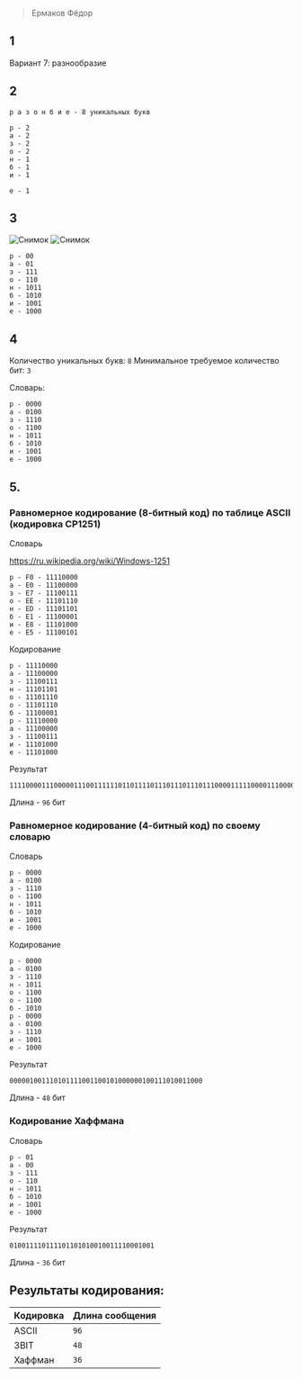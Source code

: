 >Ермаков Фёдор

## 1

Вариант 7: разнообразие

## 2
```
р а з о н б и е - 8 уникальных букв

р - 2
а - 2
з - 2
о - 2
н - 1
б - 1
и - 1

е - 1
```

## 3

![Снимок](https://github.com/user-attachments/assets/f0845f78-a6e2-4817-a73c-4a7b24ac7f11)
![Снимок](https://github.com/user-attachments/assets/c7e5a3a5-538e-4fc7-80ec-d524dc8bef32)


```
р - 00
а - 01
з - 111
о - 110
н - 1011
б - 1010
и - 1001
е - 1000
```

## 4
Количество уникальных букв: `8`
Минимальное требуемое количество бит: `3`

Словарь:
```
р - 0000
а - 0100
з - 1110
о - 1100
н - 1011
б - 1010
и - 1001
е - 1000
```

## 5.

### Равномерное кодирование (8-битный код) по таблице ASCII (кодировка CP1251)


Словарь

https://ru.wikipedia.org/wiki/Windows-1251

```
р - F0 - 11110000
а - E0 - 11100000
з - E7 - 11100111
о - EE - 11101110
н - ED - 11101101
б - E1 - 11100001
и - E8 - 11101000
е - E5 - 11100101
```

Кодирование
```
р - 11110000
а - 11100000
з - 11100111
н - 11101101
о - 11101110
о - 11101110
б - 11100001
р - 11110000
а - 11100000
з - 11100111
и - 11101000
е - 11101000
```

Результат
```
111100001110000011100111111011011110111011101110111000011111000011100000111001111110100011101000
```

Длина - `96` бит

### Равномерное кодирование (4-битный код) по своему словарю

Словарь
```
р - 0000
а - 0100
з - 1110
о - 1100
н - 1011
б - 1010
и - 1001
е - 1000

```

Кодирование
```
р - 0000
а - 0100
з - 1110
н - 1011
о - 1100
о - 1100
б - 1010
р - 0000
а - 0100
з - 1110
и - 1001
е - 1000
```

Результат
```
000001001110101111001100101000000100111010011000
```
Длина - `48` бит

### Кодирование Хаффмана

Словарь
```
р - 01
а - 00
з - 111
о - 110
н - 1011
б - 1010
и - 1001
е - 1000
```

Результат

```
010011110111101101010010011110001001
```

Длина - `36` бит


## Результаты кодирования:

| Кодировка | Длина сообщения |
|-----------|-----------------|
| ASCII     | `96`            |
| 3BIT      | `48`            |
| Хаффман   | `36`            |
